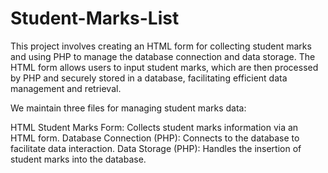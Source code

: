 # Student-Marks-List
This project involves creating an HTML form for collecting student marks and using PHP to manage the database connection and data storage. The HTML form allows users to input student marks, which are then processed by PHP and securely stored in a database, facilitating efficient data management and retrieval.

We maintain three files for managing student marks data:

HTML Student Marks Form: Collects student marks information via an HTML form.
Database Connection (PHP): Connects to the database to facilitate data interaction.
Data Storage (PHP): Handles the insertion of student marks into the database.
